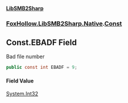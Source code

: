 #### [LibSMB2Sharp](index.md 'index')
### [FoxHollow.LibSMB2Sharp.Native](FoxHollow_LibSMB2Sharp_Native.md 'FoxHollow.LibSMB2Sharp.Native').[Const](FoxHollow_LibSMB2Sharp_Native_Const.md 'FoxHollow.LibSMB2Sharp.Native.Const')
## Const.EBADF Field
Bad file number
```csharp
public const int EBADF = 9;
```
#### Field Value
[System.Int32](https://docs.microsoft.com/en-us/dotnet/api/System.Int32 'System.Int32')
